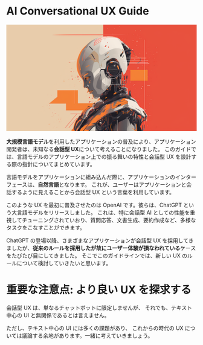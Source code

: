 # AI Conversational UX Guide

![AI Conversational UX Guide](./visual.png)

**大規模言語モデル**を利用したアプリケーションの普及により、アプリケーション開発者は、未知なる**会話型 UX**について考えることになりました。
このガイドでは、言語モデルのアプリケーション上での振る舞いの特性と会話型 UX を設計する際の指針についてまとめています。

言語モデルをアプリケーションに組み込んだ際に、アプリケーションのインターフェースは、**自然言語**となります。
これが、ユーザーはアプリケーションと会話するように見えることから会話型 UX という言葉を利用しています。

このような UX を最初に普及させたのは OpenAI です。彼らは、ChatGPT という大言語モデルをリリースしました。
これは、特に会話型 AI としての性能を重視してチューニングされていおり、質問応答、文書生成、要約作成など、多様なタスクをこなすことができます。

ChatGPT の登場以降、さまざまなアプリケーションが会話型 UX を採用してきましたが、**従来のルールを採用したが故にユーザー体験が損なわれている**ケースをたびたび目にしてきました。
そこでこのガイドラインでは、新しい UX のルールについて検討していきたいと思います。

# 重要な注意点: より良い UX を探求する

会話型 UX は、単なるチャットボットに限定しませんが、
それでも、テキスト中心の UI と無関係であるとは言えません。

ただし、テキスト中心の UI には多くの課題があり、
これからの時代の UX については議論する余地があります。一緒に考えていきましょう。